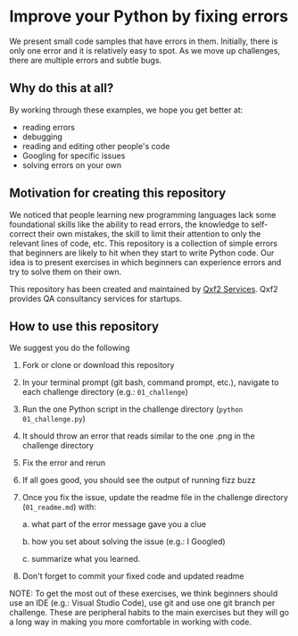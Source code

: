 # Improve your Python by fixing errors

We present small code samples that have errors in them. Initially, there is only one error and it is relatively easy to spot. As we move up challenges, there are multiple errors and subtle bugs. 

## Why do this at all?

By working through these examples, we hope you get better at:

* reading errors
* debugging
* reading and editing other people's code 
* Googling for specific issues
* solving errors on your own

## Motivation for creating this repository

We noticed that people learning new programming languages lack some foundational skills like the ability to read errors, the knowledge to self-correct their own mistakes, the skill to limit their attention to only the relevant lines of code, etc. This repository is a collection of simple errors that beginners are likely to hit when they start to write Python code. Our idea is to present exercises in which beginners can experience errors and try to solve them on their own. 

This repository has been created and maintained by [Qxf2 Services](https://www.qxf2.com/?utm_source=wftiswronghere&utm_medium=click&utm_campaign=From%20github). Qxf2 provides QA consultancy services for startups.


## How to use this repository
We suggest you do the following

1. Fork or clone or download this repository
2. In your terminal prompt (git bash, command prompt, etc.), navigate to each challenge directory (e.g.: `01_challenge`)
3. Run the one Python script in the challenge directory (`python 01_challenge.py`)
4. It should throw an error that reads similar to the one .png in the challenge directory
5. Fix the error and rerun
6. If all goes good, you should see the output of running fizz buzz
7. Once you fix the issue, update the readme file in the challenge directory (`01_readme.md`) with:

    a. what part of the error message gave you a clue

    b. how you set about solving the issue (e.g.: I Googled)
    
    c. summarize what you learned. 

8. Don't forget to commit your fixed code and updated readme

NOTE: To get the most out of these exercises, we think beginners should use an IDE (e.g.: Visual Studio Code), use git and use one git branch per challenge. These are peripheral habits to the main exercises but they will go a long way in making you more comfortable in working with code. 
